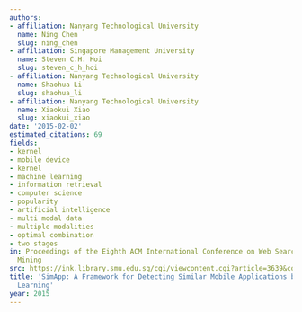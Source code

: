 ```yaml
---
authors:
- affiliation: Nanyang Technological University
  name: Ning Chen
  slug: ning_chen
- affiliation: Singapore Management University
  name: Steven C.H. Hoi
  slug: steven_c_h_hoi
- affiliation: Nanyang Technological University
  name: Shaohua Li
  slug: shaohua_li
- affiliation: Nanyang Technological University
  name: Xiaokui Xiao
  slug: xiaokui_xiao
date: '2015-02-02'
estimated_citations: 69
fields:
- kernel
- mobile device
- kernel
- machine learning
- information retrieval
- computer science
- popularity
- artificial intelligence
- multi modal data
- multiple modalities
- optimal combination
- two stages
in: Proceedings of the Eighth ACM International Conference on Web Search and Data
  Mining
src: https://ink.library.smu.edu.sg/cgi/viewcontent.cgi?article=3639&context=sis_research
title: 'SimApp: A Framework for Detecting Similar Mobile Applications by Online Kernel
  Learning'
year: 2015
---
```

